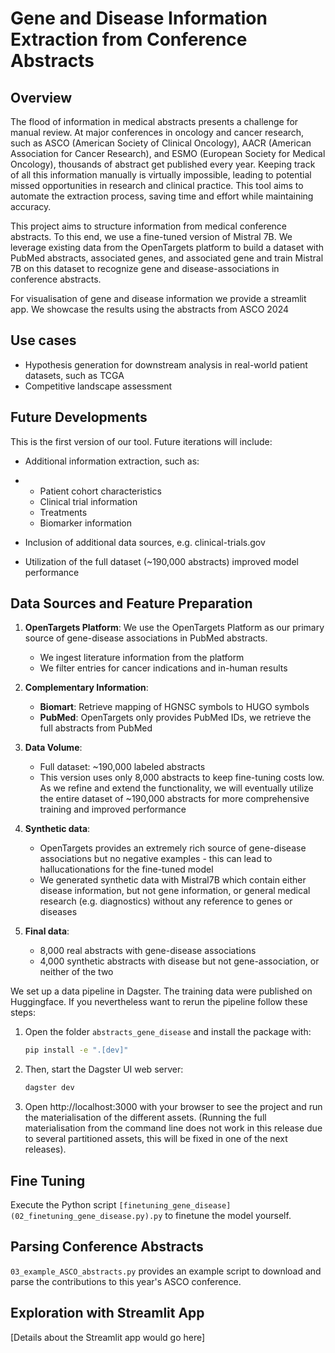 # Gene and Disease Information Extraction from Conference Abstracts

## Overview

The flood of information in medical abstracts presents a challenge for manual review. At major conferences in oncology and cancer research, such as ASCO (American Society of Clinical Oncology), AACR (American Association for Cancer Research), and ESMO (European Society for Medical Oncology), thousands of abstract get published every year. Keeping track of all this information manually is virtually impossible, leading to potential missed opportunities in research and clinical practice. This tool aims to automate the extraction process, saving time and effort while maintaining accuracy.

This project aims to structure information from medical conference abstracts. To this end, we use a fine-tuned version of Mistral 7B. We leverage existing data from the OpenTargets platform to build a dataset with PubMed abstracts, associated genes, and associated gene and train Mistral 7B on this dataset to recognize gene and disease-associations in conference abstracts. 

For visualisation of gene and disease information we provide a streamlit app. We showcase the results using the abstracts from ASCO 2024

## Use cases

- Hypothesis generation for downstream analysis in real-world patient datasets, such as TCGA
- Competitive landscape assessment

## Future Developments

This is the first version of our tool. Future iterations will include:

- Additional information extraction, such as:
- - Patient cohort characteristics
  - Clinical trial information
  - Treatments
  - Biomarker information

- Inclusion of additional data sources, e.g. clinical-trials.gov
- Utilization of the full dataset (~190,000 abstracts) improved model performance
  


## Data Sources and Feature Preparation

1. **OpenTargets Platform**: We use the OpenTargets Platform as our primary source of gene-disease associations in PubMed abstracts.
   - We ingest literature information from the platform
   - We filter entries for cancer indications and in-human results

2. **Complementary Information**:
   - **Biomart**: Retrieve mapping of HGNSC symbols to HUGO symbols
   - **PubMed**: OpenTargets only provides PubMed IDs, we retrieve the full abstracts from PubMed

3. **Data Volume**:
   - Full dataset: ~190,000 labeled abstracts
   - This version uses only 8,000 abstracts to keep fine-tuning costs low. As we refine and extend the functionality, we will eventually utilize the entire dataset of ~190,000 abstracts for more comprehensive training and improved performance

4. **Synthetic data**:
   - OpenTargets provides an extremely rich source of gene-disease associations but no negative examples - this can lead to hallucationations for the fine-tuned model
   - We generated synthetic data with Mistral7B which contain either disease information, but not gene information, or general medical research (e.g. diagnostics) without any reference to genes or diseases

5. **Final data**:
   - 8,000 real abstracts with gene-disease associations
   - 4,000 synthetic abstracts with disease but not gene-association, or neither of the two




We set up a data pipeline in Dagster. The training data were published on Huggingface. If you nevertheless want to rerun the pipeline follow these steps:

1. Open the folder `abstracts_gene_disease` and install the package with:
   ```bash
   pip install -e ".[dev]"
   ```

2. Then, start the Dagster UI web server:
   ```bash
   dagster dev
   ```

3. Open http://localhost:3000 with your browser to see the project and run the materialisation of the different assets. (Running the full materialisation from the command line does not work in this release due to several partitioned assets, this will be fixed in one of the next releases).

## Fine Tuning

Execute the Python script `[finetuning_gene_disease](02_finetuning_gene_disease.py).py` to finetune the model yourself.

## Parsing Conference Abstracts

`03_example_ASCO_abstracts.py` provides an example script to download and parse the contributions to this year's ASCO conference. 

## Exploration with Streamlit App

[Details about the Streamlit app would go here]


